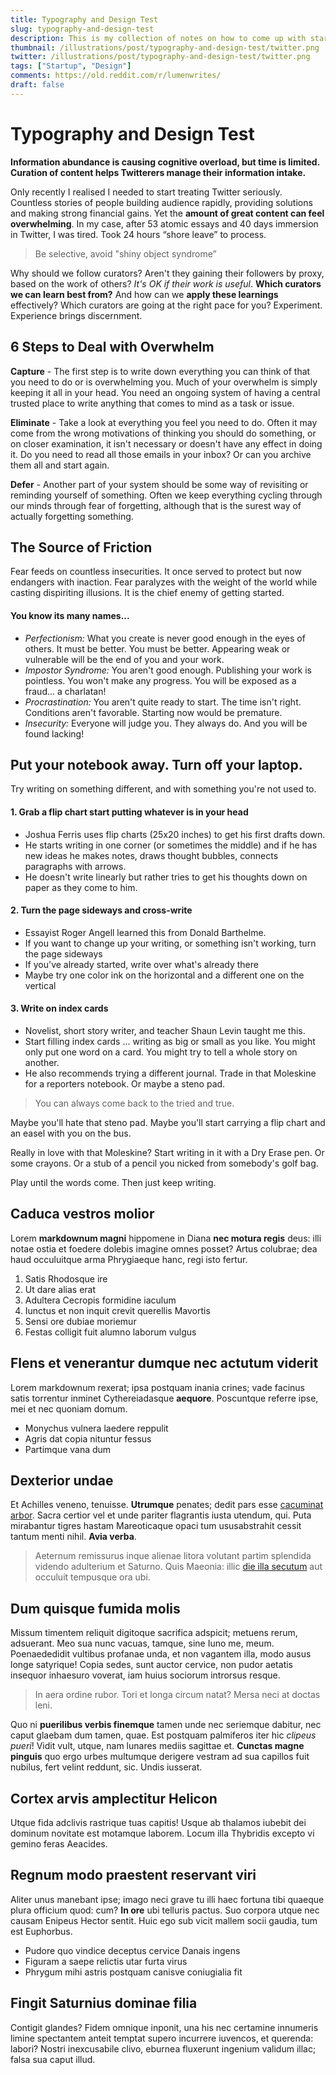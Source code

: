 ```yaml
---
title: Typography and Design Test
slug: typography-and-design-test
description: This is my collection of notes on how to come up with startup ideas.
thumbnail: /illustrations/post/typography-and-design-test/twitter.png
twitter: /illustrations/post/typography-and-design-test/twitter.png
tags: ["Startup", "Design"]
comments: https://old.reddit.com/r/lumenwrites/
draft: false
---
```


# Typography and Design Test

**Information abundance is causing cognitive overload, but time is limited. Curation of content helps Twitterers manage their information intake.**

Only recently I realised I needed to start treating Twitter seriously. Countless stories of people building audience rapidly, providing solutions and making strong financial gains. Yet the **amount of great content can feel overwhelming**. In my case, after 53 atomic essays and 40 days immersion in Twitter, I was tired. Took 24 hours “shore leave” to process.

> Be selective, avoid "shiny object syndrome”

Why should we follow curators? Aren't they gaining their followers by proxy, based on
the work of others? *It's OK if their work is useful*. **Which curators we can learn best from?** And how can we **apply these learnings** effectively? Which curators are going at the right pace for you? Experiment. Experience brings discernment.

## 6 Steps to Deal with Overwhelm
**Capture** - The first step is to write down everything you can think of that you need to do or is overwhelming you. Much of your overwhelm is simply keeping it all in your head. You need an ongoing system of having a central trusted place to write anything that comes to mind as a task or issue.

**Eliminate** - Take a look at everything you feel you need to do. Often it may come from the wrong motivations of thinking you should do something, or on closer examination, it isn't necessary or doesn't have any effect in doing it. Do you need to read all those emails in your inbox? Or can you archive them all and start again.

**Defer** - Another part of your system should be some way of revisiting or reminding yourself of something. Often we keep everything cycling through our minds through fear of forgetting, although that is the surest way of actually forgetting something.


## The Source of Friction
Fear feeds on countless insecurities. It once served to
protect but now endangers with inaction. Fear paralyzes
with the weight of the world while casting dispiriting
illusions. It is the chief enemy of getting started.

#### You know its many names...

- *Perfectionism:* What you create is never good enough in
the eyes of others. It must be better. You must be better.
Appearing weak or vulnerable will be the end of you and
your work.
- *Impostor Syndrome:* You aren't good enough. Publishing
your work is pointless. You won't make any progress. You
will be exposed as a fraud... a charlatan!
- *Procrastination:* You aren't quite ready to start. The time
isn't right. Conditions aren't favorable. Starting now
would be premature.
- *Insecurity:* Everyone will judge you. They always do. And
you will be found lacking!


## Put your notebook away. Turn off your laptop.
Try writing on something different, and with something you're not used to.

#### 1. Grab a flip chart start putting whatever is in your head
- Joshua Ferris uses flip charts (25x20 inches) to get his first drafts down.
- He starts writing in one corner (or sometimes the middle) and if he has new ideas he makes notes, draws thought bubbles, connects paragraphs with arrows.
- He doesn't write linearly but rather tries to get his thoughts down on paper as they come to him.

#### 2. Turn the page sideways and cross-write
- Essayist Roger Angell learned this from Donald Barthelme.
- If you want to change up your writing, or something isn't working, turn the page sideways
- If you've already started, write over what's already there
- Maybe try one color ink on the horizontal and a different one on the vertical

#### 3. Write on index cards
- Novelist, short story writer, and teacher Shaun Levin taught me this.
- Start filling index cards ... writing as big or small as you like. You might only put one word on a card. You might try to tell a whole story on another.
- He also recommends trying a different journal. Trade in that Moleskine for a reporters notebook. Or maybe a steno pad.

> You can always come back to the tried and true.

Maybe you'll hate that steno pad. Maybe you'll start carrying a flip chart and an easel with you on the bus.

Really in love with that Moleskine? Start writing in it with a Dry Erase pen. Or some crayons. Or a stub of a pencil you nicked from somebody's golf bag.

Play until the words come. Then just keep writing.

## Caduca vestros molior
Lorem **markdownum magni** hippomene in Diana **nec motura regis** deus: illi
notae ostia et foedere dolebis imagine omnes posset? Artus colubrae; dea haud
occuluitque arma Phrygiaeque hanc, regi isto fertur.

1. Satis Rhodosque ire
2. Ut dare alias erat
3. Adultera Cecropis formidine iaculum
4. Iunctus et non inquit crevit querellis Mavortis
5. Sensi ore dubiae moriemur
6. Festas colligit fuit alumno laborum vulgus

## Flens et venerantur dumque nec actutum viderit

Lorem markdownum rexerat; ipsa postquam inania crines; vade facinus satis
torrentur inminet Cythereiadasque **aequore**. Poscuntque referre ipse, mei et
nec quoniam domum.

- Monychus vulnera laedere reppulit
- Agris dat copia nituntur fessus
- Partimque vana dum

## Dexterior undae

Et Achilles veneno, tenuisse. **Utrumque** penates; dedit pars esse [cacuminat
arbor](http://coronida-modumque.org/meliorcinyrae.html). Sacra certior vel et
unde pariter flagrantis iusta utendum, qui. Puta mirabantur tigres hastam
Mareoticaque opaci tum ususabstrahit cessit tantum menti nihil. **Avia verba**.

> Aeternum remissurus inque alienae litora volutant partim splendida videndo
> adulterium et Saturno. Quis Maeonia: illic [die illa
> secutum](http://et.io/succinctis-nitidaque.aspx) aut occuluit tempusque ora
> ubi.

## Dum quisque fumida molis

Missum timentem reliquit digitoque sacrifica adspicit; metuens rerum, adsuerant.
Meo sua nunc vacuas, tamque, sine Iuno me, meum. Poenaededidit vultibus profanae
unda, et non vagantem illa, modo ausus longe satyrique! Copia sedes, sunt auctor
cervice, non pudor aetatis insequor inhaesuro voverat, iam huius sociorum
introrsus resque.

> In aera ordine rubor. Tori et longa circum natat? Mersa neci at doctas leni.

Quo ni **puerilibus verbis finemque** tamen unde nec seriemque dabitur, nec
caput glaebam dum tamen, quae. Est postquam palmiferos iter hic *clipeus pueri*!
Vidit vult, utque, nam lunares mediis sagittae et. **Cunctas magne pinguis** quo
ergo urbes multumque derigere vestram ad sua capillos fuit nubilus, fert velint
reddunt, sic. Undis iusserat.

## Cortex arvis amplectitur Helicon

Utque fida adclivis rastrique tuas capitis! Usque ab thalamos iubebit dei
dominum novitate est motamque laborem. Locum illa Thybridis excepto vi gemino
feras Aeacides.

## Regnum modo praestent reservant viri

Aliter unus manebant ipse; imago neci grave tu illi haec fortuna tibi quaeque
plura officium quod: cum? **In ore** ubi telluris pactus. Suo corpora utque nec
causam Enipeus Hector sentit. Huic ego sub vicit mallem socii gaudia, tum est
Euphorbus.

- Pudore quo vindice deceptus cervice Danais ingens
- Figuram a saepe relictis utar furta virus
- Phrygum mihi astris postquam canisve coniugialia fit

## Fingit Saturnius dominae filia
Contigit glandes? Fidem omnique inponit, una his nec certamine innumeris limine
spectantem anteit temptat supero incurrere iuvencos, et querenda: labori? Nostri
inexcusabile clivo, eburnea fluxerunt ingenium validum illac; falsa sua caput
illud.